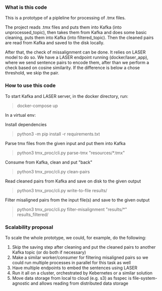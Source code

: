 ### What is this code
This is a prototype of a pipleline for processing of .tmx files. 

The project reads .tmx files and puts them into Kafka (into unprocessed_topic), then takes them from Kafka and does some basic cleaning, puts them into Kafka (into filtered_topic). Then the cleaned pairs are read from Kafka and saved to the disk locally.

After that, the check of missalignment can be done. It relies on LASER model to do so. We have a LASER endpoint running (docker/laser_app), where we send sentence pairs to encode them, after than we perform a check based on cosine similarity. If the difference is below a chose threshold, we skip the pair.

### How to use this code
To start Kafka and LASER server, in the docker directory, run:

> docker-compose up

In a virtual env:

Install dependencies
> python3 -m pip install -r requirements.txt

Parse tmx files from the given input and put them into Kafka
> python3 tmx_proc/cli.py parse-tmx "resources/*.tmx"

Consume from Kafka, clean and put "back"
> python3 tmx_proc/cli.py clean-pairs

Read cleaned pairs from Kafka and save on disk to the given output
> python3 tmx_proc/cli.py write-to-file results/

Filter misaligned pairs from the input file(s) and save to the given output
> python3 tmx_proc/cli.py filter-misalignment "results/*" results_filtered/

### Scalability proposal

To scale the whole prototype, we could, for example, do the following:

1. Skip the saving step after cleaning and put the cleaned pairs to another Kafka topic (or do both if necessary)
2. Make a similar worker/consumer for filtering misaligned pairs so we could run multiple processes in parallel for this task as well
3. Have multiple endpoints to embed the sentences using LASER
4. Run it all on a cluster, orchestrated by Kebernetes or a similar solution 
5. Move data storage from local to cloud (e.g. s3) as fsspec is file-system-agnostic and allows reading from distributed data storage
